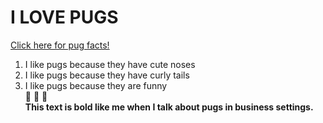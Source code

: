 # I LOVE PUGS  
[Click here for pug facts!](https://www.akc.org/dog-breeds/pug/)  
1. I like pugs because they have cute noses  
2. I like pugs because they have curly tails  
3. I like pugs because they are funny  
:heartbeat:  :yellow_heart:  :star2:  
<strong>This text is bold like me when I talk about pugs in business settings.</strong>
